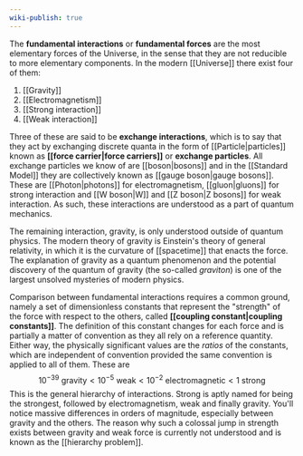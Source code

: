 ```yaml
---
wiki-publish: true
---
```

The **fundamental interactions** or **fundamental forces** are the most elementary forces of the Universe, in the sense that they are not reducible to more elementary components. In the modern [[Universe]] there exist four of them:
1. [[Gravity]]
2. [[Electromagnetism]]
3. [[Strong interaction]]
4. [[Weak interaction]]

Three of these are said to be **exchange interactions**, which is to say that they act by exchanging discrete quanta in the form of [[Particle|particles]] known as **[[force carrier|force carriers]]** or **exchange particles**. All exchange particles we know of are [[boson|bosons]] and in the [[Standard Model]] they are collectively known as [[gauge boson|gauge bosons]]. These are [[Photon|photons]] for electromagnetism, [[gluon|gluons]] for strong interaction and [[W boson|W]] and [[Z boson|Z bosons]] for weak interaction. As such, these interactions are understood as a part of quantum mechanics.

The remaining interaction, gravity, is only understood outside of quantum physics. The modern theory of gravity is Einstein's theory of general relativity, in which it is the curvature of [[spacetime]] that enacts the force. The explanation of gravity as a quantum phenomenon and the potential discovery of the quantum of gravity (the so-called *graviton*) is one of the largest unsolved mysteries of modern physics.

Comparison between fundamental interactions requires a common ground, namely a set of dimensionless constants that represent the "strength" of the force with respect to the others, called **[[coupling constant|coupling constants]]**. The definition of this constant changes for each force and is partially a matter of convention as they all rely on a reference quantity. Either way, the physically significant values are the *ratios* of the constants, which are independent of convention provided the same convention is applied to all of them. These are
$$10^{-39}\text{ gravity} < 10^{-5}\text{ weak} < 10^{-2}\text{ electromagnetic} < 1\text{ strong}$$
This is the general hierarchy of interactions. Strong is aptly named for being the strongest, followed by electromagnetism, weak and finally gravity. You'll notice massive differences in orders of magnitude, especially between gravity and the others. The reason why such a colossal jump in strength exists between gravity and weak force is currently not understood and is known as the [[hierarchy problem]].